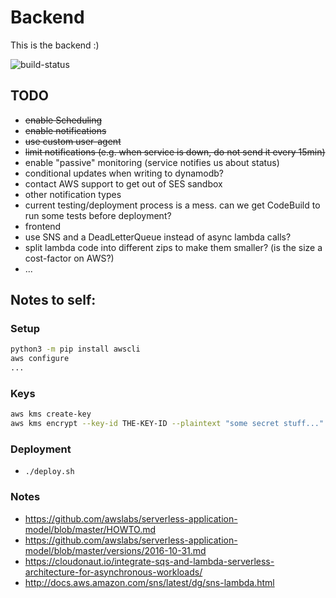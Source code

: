 # Backend
This is the backend :)

![build-status](https://codebuild.eu-central-1.amazonaws.com/badges?uuid=eyJlbmNyeXB0ZWREYXRhIjoiekZnWGx1a2k3Z2xLQnd6Q1h5SG1Tc1Z4RE5nbUZvTXdEUERzc2k0S3EvOEpQVVNkcis1amRoZ20weU92K1prbmowOFNyaGdNdjZnZzJJRlo0c1dqRE9ZPSIsIml2UGFyYW1ldGVyU3BlYyI6Ik5aWUhLN1g2SU5qVTBoMHMiLCJtYXRlcmlhbFNldFNlcmlhbCI6MX0%3D&branch=master)

## TODO
 * ~~enable Scheduling~~
 * ~~enable notifications~~
 * ~~use custom user-agent~~
 * ~~limit notifications (e.g. when service is down, do not send it every 15min)~~
 * enable "passive" monitoring (service notifies us about status)
 * conditional updates when writing to dynamodb?
 * contact AWS support to get out of SES sandbox
 * other notification types
 * current testing/deployment process is a mess. can we get CodeBuild to run some tests before deployment?
 * frontend
 * use SNS and a DeadLetterQueue instead of async lambda calls?
 * split lambda code into different zips to make them smaller? (is the size a cost-factor on AWS?)
 * ...

## Notes to self:

### Setup
```bash
python3 -m pip install awscli
aws configure
...
```

### Keys
```bash
aws kms create-key
aws kms encrypt --key-id THE-KEY-ID --plaintext "some secret stuff..."
```

### Deployment
 * `./deploy.sh`

### Notes
 * https://github.com/awslabs/serverless-application-model/blob/master/HOWTO.md
 * https://github.com/awslabs/serverless-application-model/blob/master/versions/2016-10-31.md
 * https://cloudonaut.io/integrate-sqs-and-lambda-serverless-architecture-for-asynchronous-workloads/
 * http://docs.aws.amazon.com/sns/latest/dg/sns-lambda.html
